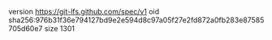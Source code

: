 version https://git-lfs.github.com/spec/v1
oid sha256:976b31f36e794127bd9e2e594d8c97a05f27e2fd872a0fb283e87585705d60e7
size 1301
